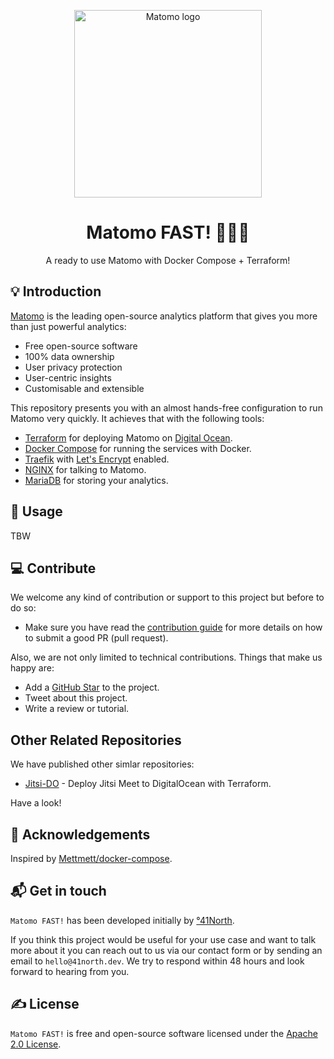 <p align="center">
  <img width="300px" src="https://matomo.org/wp-content/themes/website-child/assets/img/media/matomo.png" alt="Matomo logo">
</p>

<h1 align="center">Matomo FAST! 💨💨💨</h1>

<p align="center">A ready to use Matomo with Docker Compose + Terraform!</p>

## 💡 Introduction

[Matomo](https://github.com/matomo-org) is the leading open-source analytics platform that gives you more than just powerful analytics:

- Free open-source software
- 100% data ownership
- User privacy protection
- User-centric insights
- Customisable and extensible

This repository presents you with an almost hands-free configuration to run Matomo very quickly. It achieves that with the following tools:

- [Terraform](https://www.terraform.io/) for deploying Matomo on [Digital Ocean](https://digitalocean.com).
- [Docker Compose](https://docs.docker.com/compose/) for running the services with Docker.
- [Traefik](https://traefik.io/) with [Let's Encrypt](https://letsencrypt.org/) enabled.
- [NGINX](https://www.nginx.com/) for talking to Matomo.
- [MariaDB](https://mariadb.org/) for storing your analytics.

## 🙈 Usage

TBW

## 💻 Contribute

We welcome any kind of contribution or support to this project but before to do so:

* Make sure you have read the [contribution guide](/.github/CONTRIBUTING.md) for more details on how to submit a good PR (pull request).

Also, we are not only limited to technical contributions. Things that make us happy are:

* Add a [GitHub Star](https://github.com/41north/matomo-fast/stargazers) to the project.
* Tweet about this project.
* Write a review or tutorial.

## Other Related Repositories

We have published other simlar repositories:

- [Jitsi-DO](https://github.com/41north/jitsi-do) - Deploy Jitsi Meet to DigitalOcean with Terraform.

Have a look!

## 🙏 Acknowledgements

Inspired by [Mettmett/docker-compose](https://github.com/Mettmett/docker-compose).

## 📬 Get in touch

`Matomo FAST!` has been developed initially by [°41North](https://41north.dev). 

If you think this project would be useful for your use case and want to talk more about it you can reach out to us via 
our contact form or by sending an email to `hello@41north.dev`. We try to respond within 48 hours and look forward to hearing from you.

## ✍️ License

`Matomo FAST!` is free and open-source software licensed under the [Apache 2.0 License](./LICENSE).
